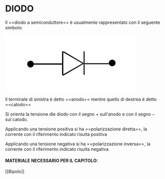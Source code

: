 # DIODO
Il ==diodo a semiconduttore== è usualmente rappresentato con il seguente simbolo:

![DIODO|500](Images/Diodo_01.png)

Il terminale di sinistra è detto ==anodo== mentre quello di destrea è detto ==catodo==

Si orienta la tensione dle diodo con il segno $+$ sull'anodo e con il segno $-$ sul catodo.

Applicando una tensione positiva si ha ==polarizzazione diretta==, la corrente con il riferimento indicato risulta positiva

Applicando una tensione negativa si ha ==polarizzazione inversa==, la corrente con il riferimento indicato risulta negativa

#### MATERIALE NECESSARIO PER IL CAPITOLO:
[[Bipolo]]